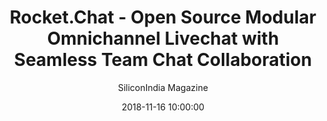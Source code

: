 ---
title: "Rocket.Chat - Open Source Modular Omnichannel Livechat with Seamless Team Chat Collaboration"
date: 2018-11-16 10:00:00
link: //siliconindiamagazine.com/magazine/live-chat-special-october-2018/#page=31
hidden: true
author: SiliconIndia Magazine
extUrl: https://www.siliconindiamagazine.com/magazine/live-chat-special-october-2018/#page=31
bgImage: /images/press/silicon-india.png
bgSize: logo
bgColor: "ffffff"
categories:
- Press
---